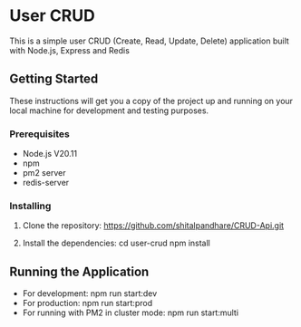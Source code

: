 # User CRUD
This is a simple user CRUD (Create, Read, Update, Delete) application built with Node.js, Express and Redis

## Getting Started
These instructions will get you a copy of the project up and running on your local machine for development and testing purposes.

### Prerequisites

- Node.js V20.11
- npm
- pm2 server
- redis-server

### Installing

1. Clone the repository:
https://github.com/shitalpandhare/CRUD-Api.git

2. Install the dependencies:
  cd user-crud npm install

## Running the Application

- For development:
  npm run start:dev
- For production:
  npm run start:prod
- For running with PM2 in cluster mode:
  npm run start:multi
